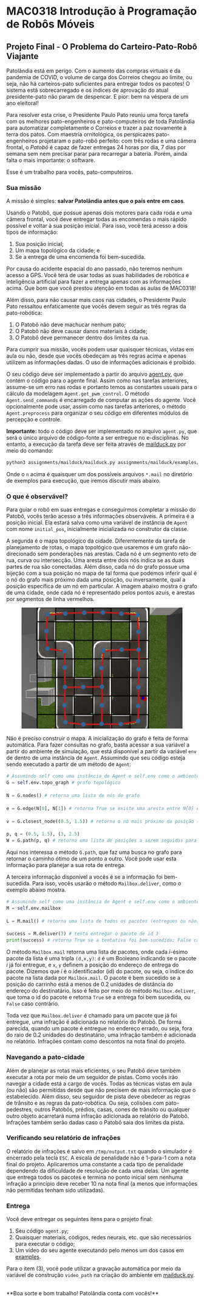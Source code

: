 # MAC0318 Introdução à Programação de Robôs Móveis

## Projeto Final - O Problema do Carteiro-Pato-Robô Viajante

Patolândia está em perigo. Com o aumento das compras virtuais e da pandemia de COVID, o volume de
carga dos Correios chegou ao limite, ou seja, não há carteiros-pato suficientes para entregar todos
os pacotes! O sistema está sobrecarregado e os índices de aprovação do atual presidente-pato não
param de despencar. E pior: bem na véspera de um ano eleitoral!

Para resolver esta crise, o Presidente Paulo Pato reuniu uma força tarefa com os melhores
pato-engenheiros e pato-computeiros de toda Patolândia para automatizar completamente o Correios e
trazer a paz novamente à terra dos patos. Com maestria ornitológica, os perspicazes
pato-engenheiros projetaram o pato-robô perfeito: com três rodas e uma câmera frontal, o *Patobô* é
capaz de fazer entregas 24 horas por dia, 7 dias por semana sem nem precisar parar para recarregar
a bateria. Porém, ainda falta o mais importante: o software.

Esse é um trabalho para vocês, pato-computeiros.

### Sua missão

A missão é simples: **salvar Patolândia antes que o país entre em caos**.

Usando o Patobô, que possue apenas dois motores para cada roda e uma câmera frontal, você deve
entregar todas as encomendas o mais rápido possível e voltar à sua posição inicial. Para isso, você
terá acesso a dois tipos de informação:

1. Sua posição inicial;
2. Um mapa topológico da cidade; e
3. Se a entrega de uma encomenda foi bem-sucedida.

Por causa do acidente espacial do ano passado, não teremos nenhum acesso a GPS. Você terá de usar
todas as suas habilidades de robótica e inteligência artificial para fazer a entrega apenas com as
informações acima. Que bom que você prestou atenção em todas as aulas de MAC0318!

Além disso, para não causar mais caos nas cidades, o Presidente Paulo Pato ressaltou enfaticamente
que vocês devem seguir as três regras da pato-robótica:

1. O Patobô não deve machucar nenhum pato;
2. O Patobô não deve causar danos materiais à cidade;
3. O Patobô deve permanecer dentro dos limites da rua.

Para cumprir sua missão, vocês podem usar quaisquer técnicas, vistas em aula ou não, desde que
vocês obedeçam as três regras acima e apenas utilizem as informações dadas. O uso de informações
adicionais é proibido.

O seu código deve ser implementado a partir do arquivo [agent.py](./agent.py), que contém o código
para o agente final. Assim como nas tarefas anteriores, assume-se um erro nas rodas e portanto
temos as constantes usuais para o cálculo da modelagem `Agent.get_pwm_control`. O método
`Agent.send_commands` é encarregado de computar as ações do agente. Você opcionalmente pode usar,
assim como nas tarefas anteriores, o método `Agent.preprocess` para organizar o seu código em
diferentes módulos de percepção e controle.

**Importante:** todo o código deve ser implementado no arquivo `agent.py`, que será o único arquivo
de código-fonte a ser entregue no e-disciplinas. No entanto, a execução da tarefa deve ser feita
através de [mailduck.py](./mailduck.py) por meio do comando:

```bash
python3 assignments/mailduck/mailduck.py assignments/mailduck/examples/n.mail
```

Onde o `n` acima é quaisquer um dos possíveis arquivos `*.mail` no diretório de exemplos para
execução, que iremos discutir mais abaixo.

### O que é observável?

Para guiar o robô em suas entregas e conseguirmos completar a missão do Patobô, vocês terão acesso
a três informações observáveis. A primeira é a posição inicial. Ela estará salva como uma variável
de instância de `Agent` com nome `initial_pos`, inicialmente inicializada no construtor da classe.

A segunda é o mapa topológico da cidade. Diferentemente da tarefa de planejamento de rotas, o mapa
topológico que usaremos é um grafo não-direcionado sem ponderações nas arestas. Cada nó é um
segmento reto de rua, curva ou intersecção. Uma aresta entre dois nós indica se as duas partes de
rua são conectadas. Além disso, cada nó do grafo possue uma bijeção com a sua posição no mapa de
tal forma que podemos inferir qual é o nó do grafo mais próximo dada uma posição, ou inversamente,
qual a posição específica de um nó em particular. A imagem abaixo mostra o grafo de uma cidade,
onde cada nó é representado pelos pontos azuis, e arestas por segmentos de linha vermelhos.

<figure style="text-align: center">
 <img src="img/graph.png">
</figure>

Não é preciso construir o mapa. A inicialização do grafo é feita de forma automática. Para fazer
consultas no grafo, basta acessar a sua variável a partir do ambiente de simulação, que está
disponível a partir da variável `env` de dentro de uma instância de `Agent`. Assumindo que
seu código esteja sendo executado a partir de um método de `Agent`:

```python
# Assumindo self como uma instância de Agent e self.env como o ambiente de simulação
G = self.env.topo_graph # grafo topológico

N = G.nodes() # retorna uma lista de nós do grafo

e = G.edge(N[0], N[1]) # retorna True se existe uma aresta entre N[0] e N[1]; False caso contrário

v = G.closest_node((0.5, 1.5)) # retorna o nó mais próximo da posição (0.5, 1.5)

p, q = (0.5, 1.5), (3, 2.5)
W = G.path(p, q) # retorna uma lista de posições a serem seguidas para ir de p até q
```

Aqui nos interessa o método `G.path`, que faz uma busca no grafo para retornar o caminho ótimo de
um ponto a outro. Você pode usar esta informação para planejar a sua rota de entrega.

A terceira informação disponível a vocês é se a informação foi bem-sucedida. Para isso, vocês
usarão o método `Mailbox.deliver`, como o exemplo abaixo mostra.

```python
# Assumindo self como uma instância de Agent e self.env como o ambiente de simulação
M = self.env.mailbox

L = M.mail() # retorna uma lista de todos os pacotes (entregues ou não)

success = M.deliver(3) # tenta entregar o pacote de id 3
print(success) # retorna True se a tentativa foi bem-sucedida; False caso contrário
```

O método `Mailbox.mail` retorna uma lista de pacotes, onde cada $`i`$-ésimo pacote da lista é uma
tripla `(d,x,y)`: `d` é um Booleano indicando se o pacote $`i`$ já foi entregue, e `x`, `y` definem
a posição do endereço de entrega do pacote. Dizemos que $`i`$ é o identificador (id) do pacote, ou
seja, o índice do pacote na lista dada por `Mailbox.mail`.  O pacote é bem sucedido se a posição do
carrinho está a menos de $`0.2`$ unidades de distância do endereço do destinatário. Isso é feito
por meio do método `Mailbox.deliver`, que toma o id do pacote e retorna `True` se a entrega foi bem
sucedida, ou `False` caso contrário.

Toda vez que `Mailbox.deliver` é chamado para um pacote que já foi entregue, uma infração é
adicionada no relatório do Patobô. De forma parecida, quando um pacote é entregue no endereço
errado, ou seja, fora do raio de $`0.2`$ unidades do destinatário, uma infração também é adicionada
no relatório. Infrações contam como descontos na nota final do projeto.

### Navegando a pato-cidade

Além de planejar as rotas mais eficientes, o seu Patobô deve também executar a rota por meio de um
seguidor de pistas. Como vocês irão navegar a cidade está a cargo de vocês. Todas as técnicas
vistas em aula (ou não) são permitidas desde que não precisem de mais informação que o
estabelecido. Além disso, seu seguidor de pista deve obedecer as regras de trânsito e as regras da
pato-robótica. Ou seja, colisões com pato-pedestres, outros Patobôs, prédios, casas, cones de
trânsito ou qualquer outro objeto acarretará numa infração adicionada ao relatório do Patobô.
Infrações também serão dadas caso o Patobô saia dos limites da pista.

### Verificando seu relatório de infrações

O relatório de infrações é salvo em `/tmp/output.txt` quando o simulador é encerrado pela tecla
`ESC`. A escala de penalidade não é 1-para-1 com a nota final do projeto. Aplicaremos uma constante
a cada tipo de penalidade dependendo da dificuldade de resolução de cada uma delas. Um agente que
entrega todos os pacotes e termina no ponto inicial sem nenhuma infração a princípio deve receber
10 na nota final (a menos que informações não permitidas tenham sido utilizadas).


### Entrega

Você deve entregar os seguintes itens para o projeto final:

1. Seu código `agent.py`;
2. Quaisquer materiais, códigos, redes neurais, etc. que são necessários para executar o código;
3. Um vídeo do seu agente executando pelo menos um dos casos em [examples](./examples).

Para o item (3), você pode utilizar a gravação automática por meio da variável de construção
`video_path` na criação do ambiente em [mailduck.py](./mailduck.py).

<br>
**Boa sorte e bom trabalho! Patolândia conta com vocês!**
